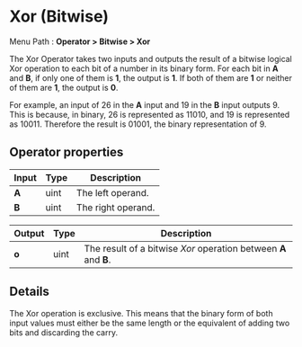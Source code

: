 # Xor (Bitwise)

Menu Path : **Operator > Bitwise > Xor**

The Xor Operator takes two inputs and outputs the result of a bitwise logical Xor operation to each bit of a number in its binary form. For each bit in **A** and **B**, if only one of them is **1**, the output is **1**. If both of them are **1** or neither of them are **1**, the output is **0**.

For example, an input of 26 in the **A** input and 19 in the **B** input outputs 9. This is because, in binary, 26 is represented as 11010, and 19 is represented as 10011. Therefore the result is 01001, the binary representation of 9.

## Operator properties

| **Input** | **Type** | **Description**    |
| --------- | -------- | ------------------ |
| **A**     | uint     | The left operand.  |
| **B**     | uint     | The right operand. |

| **Output** | **Type** | **Description**                                              |
| ---------- | -------- | ------------------------------------------------------------ |
| **o**      | uint     | The result of a bitwise *Xor* operation between **A** and **B**. |

## Details

The Xor operation is exclusive. This means that the binary form of both input values must either be the same length or the equivalent of adding two bits and discarding the carry.
